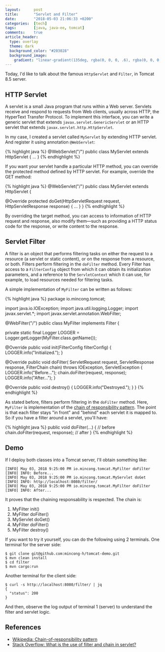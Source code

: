 ```yaml
---
layout:      post
title:       "Servlet and Filter"
date:        "2018-05-03 21:06:33 +0200"
categories:  [tech]
tags:        [java, java-ee, tomcat]
comments:    true
article_header:
  type: overlay
  theme: dark
  background_color: "#203028"
  background_image:
    gradient: "linear-gradient(135deg, rgba(0, 0, 0, .6), rgba(0, 0, 0, .4))"
---
```


Today, I'd like to talk about the famous `HttpServlet` and `Filter`, in
Tomcat 8.5 server.

<!--more-->

## HTTP Servlet

A servlet is a small Java program that runs within a Web server. Servlets
receive and respond to requests from Web clients, usually across HTTP, the
HyperText Transfer Protocol. To implement this interface, you can write a
generic servlet that extends `javax.servlet.GenericServlet` or an HTTP servlet
that extends `javax.servlet.http.HttpServlet`.

In my case, I created a servlet called `MyServlet` by extending HTTP servlet.
And register it using annotation `@WebServlet`:

{% highlight java %}
@WebServlet("/")
public class MyServlet extends HttpServlet {
  ...
}
{% endhighlight %}

If you want your servlet handle a particular HTTP method, you can override the
protected method defined by HTTP servlet. For example, override the GET method:

{% highlight java %}
@WebServlet("/")
public class MyServlet extends HttpServlet {

  @Override
  protected doGet(HttpServletRequest request, HttpServletResponse response) {
    ...
  }
}
{% endhighlight %}

By overriding the target method, you can access to information of HTTP request
and response, also modify them—such as providing a HTTP status code for the
response, or write content to the response.

## Servlet Filter

A filter is an object that performs filtering tasks on either the request to a
resource (a servlet or static content), or on the response from a resource, or
both. Filters perform filtering in the `doFilter` method. Every Filter has
access to a `FilterConfig` object from which it can obtain its initialization
parameters, and a reference to the `ServletContext` which it can use, for
example, to load resources needed for filtering tasks.

A simple implementation of `MyFilter` can be written as follows:

{% highlight java %}
package io.mincong.tomcat;

import java.io.IOException;
import java.util.logging.Logger;
import javax.servlet.*;
import javax.servlet.annotation.WebFilter;

@WebFilter("/")
public class MyFilter implements Filter {

  private static final Logger LOGGER = Logger.getLogger(MyFilter.class.getName());

  @Override
  public void init(FilterConfig filterConfig) {
    LOGGER.info("Initialized.");
  }

  @Override
  public void doFilter(
      ServletRequest request,
      ServletResponse response,
      FilterChain chain) throws IOException, ServletException {
    LOGGER.info("Before...");
    chain.doFilter(request, response);
    LOGGER.info("After...");
  }

  @Override
  public void destroy() {
    LOGGER.info("Destroyed.");
  }
}
{% endhighlight %}

As stated before, filters perform filtering in the `doFilter` method. Here,
`MyFilter` is implementation of the [chain of responsibility pattern][1]. The
point is that each filter stays "in front" and "behind" each servlet it is
mapped to. So if you have a filter around a servlet, you'll have:

{% highlight java %}
public void doFilter(...) {
  // before
  chain.doFilter(request, response);
  // after
}
{% endhighlight %}

## Demo

If I deploy both classes into a Tomcat server, I'll obtain something like:

```
[INFO] May 03, 2018 9:25:00 PM io.mincong.tomcat.MyFilter doFilter
[INFO] INFO: Before...
[INFO] May 03, 2018 9:25:00 PM io.mincong.tomcat.MyServlet doGet
[INFO] INFO: http://localhost:8080/filter/
[INFO] May 03, 2018 9:25:00 PM io.mincong.tomcat.MyFilter doFilter
[INFO] INFO: After...
```

It proves that the chaining responsability is respected. The chain is:

1. MyFilter init()
2. MyFilter doFilter()
3. MyServlet doGet()
4. MyFilter doFilter()
5. MyFilter destroy()

If you want to try it yourself, you can do the following using 2 terminals. One
terminal for the server side:

```
$ git clone git@github.com:mincong-h/tomcat-demo.git
$ mvn clean install
$ cd filter
$ mvn cargo:run
```

Another terminal for the client side:

```
$ curl -s http://localhost:8080/filter/ | jq
{
  "status": 200
}
```

And then, observe the log output of terminal 1 (server) to understand the filter
and servlet logic.

## References

- [Wikipedia: Chain-of-responsibility pattern][1]
- [Stack Overflow: What is the use of filter and chain in servlet?][2]

[2]: https://stackoverflow.com/questions/4122870/what-is-the-use-of-filter-and-chain-in-servlet
[1]: https://en.wikipedia.org/wiki/Chain-of-responsibility_pattern
